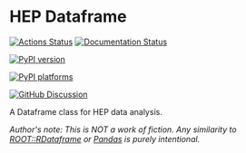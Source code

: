 # HEP Dataframe

[![Actions Status][actions-badge]][actions-link]
[![Documentation Status][rtd-badge]][rtd-link]

<!-- [![Code style: black][black-badge]][black-link] -->

[![PyPI version][pypi-version]][pypi-link]

<!-- [![Conda-Forge][conda-badge]][conda-link] -->

[![PyPI platforms][pypi-platforms]][pypi-link]

[![GitHub Discussion][github-discussions-badge]][github-discussions-link]

<!-- [![Gitter][gitter-badge]][gitter-link] -->

<!-- prettier-ignore-start -->
[actions-badge]:            https://github.com/hepdataframe/hepdataframe/workflows/CI/badge.svg
[actions-link]:             https://github.com/hepdataframe/hepdataframe/actions
[black-badge]:              https://img.shields.io/badge/code%20style-black-000000.svg
[black-link]:               https://github.com/psf/black
[conda-badge]:              https://img.shields.io/conda/vn/conda-forge/hepdataframe
[conda-link]:               https://github.com/conda-forge/hepdataframe-feedstock
[github-discussions-badge]: https://img.shields.io/static/v1?label=Discussions&message=Ask&color=blue&logo=github
[github-discussions-link]:  https://github.com/hepdataframe/hepdataframe/discussions
[gitter-badge]:             https://badges.gitter.im/https://github.com/hepdataframe/hepdataframe/community.svg
[gitter-link]:              https://gitter.im/https://github.com/hepdataframe/hepdataframe/community?utm_source=badge&utm_medium=badge&utm_campaign=pr-badge
[pypi-link]:                https://pypi.org/project/hepdataframe/
[pypi-platforms]:           https://img.shields.io/pypi/pyversions/hepdataframe
[pypi-version]:             https://badge.fury.io/py/hepdataframe.svg
[rtd-badge]:                https://readthedocs.org/projects/hepdataframe/badge/?version=latest
[rtd-link]:                 https://hepdataframe.readthedocs.io/en/latest/?badge=latest
[sk-badge]:                 https://scikit-hep.org/assets/images/Scikit--HEP-Project-blue.svg
<!-- prettier-ignore-end -->

A Dataframe class for HEP data analysis.

_Author's note: This is NOT a work of fiction. Any similarity to
[ROOT::RDataframe](https://root.cern/manual/data_frame/) or
[Pandas](https://pandas.pydata.org/) is purely intentional._
